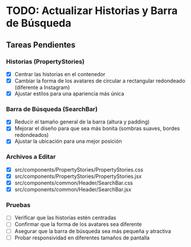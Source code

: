 # TODO: Actualizar Historias y Barra de Búsqueda

## Tareas Pendientes

### Historias (PropertyStories)
- [x] Centrar las historias en el contenedor
- [x] Cambiar la forma de los avatares de circular a rectangular redondeado (diferente a Instagram)
- [x] Ajustar estilos para una apariencia más única

### Barra de Búsqueda (SearchBar)
- [x] Reducir el tamaño general de la barra (altura y padding)
- [x] Mejorar el diseño para que sea más bonita (sombras suaves, bordes redondeados)
- [x] Ajustar la ubicación para una mejor posición

### Archivos a Editar
- [x] src/components/PropertyStories/PropertyStories.css
- [x] src/components/PropertyStories/PropertyStories.jsx
- [x] src/components/common/Header/SearchBar.css
- [x] src/components/common/Header/SearchBar.jsx

### Pruebas
- [ ] Verificar que las historias estén centradas
- [ ] Confirmar que la forma de los avatares sea diferente
- [ ] Asegurar que la barra de búsqueda sea más pequeña y atractiva
- [ ] Probar responsividad en diferentes tamaños de pantalla
